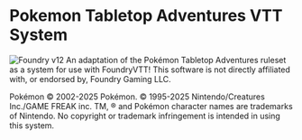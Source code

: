 # Pokemon Tabletop Adventures VTT System
![Foundry v12](https://img.shields.io/badge/foundry-v12-green)
An adaptation of the Pokémon Tabletop Adventures ruleset as a system for use with FoundryVTT!
This software is not directly affiliated with, or endorsed by, Foundry Gaming LLC.

Pokémon © 2002-2025 Pokémon. © 1995-2025 Nintendo/Creatures Inc./GAME FREAK inc. TM, ® and Pokémon character names are trademarks of Nintendo.
No copyright or trademark infringement is intended in using this system.